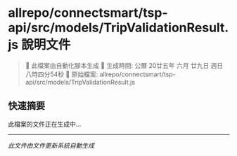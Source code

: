 # allrepo/connectsmart/tsp-api/src/models/TripValidationResult.js 說明文件

> 🚧 此檔案由自動化腳本生成
> 📅 生成時間: 公曆 20廿五年 六月 廿九日 週日 八時四分54秒
> 📂 原始檔案: allrepo/connectsmart/tsp-api/src/models/TripValidationResult.js

## 快速摘要
此檔案的文件正在生成中...

<!-- 實際使用時，這裡會是 Claude Code 生成的完整文件內容 -->

---
*此文件由文件更新系統自動生成*
